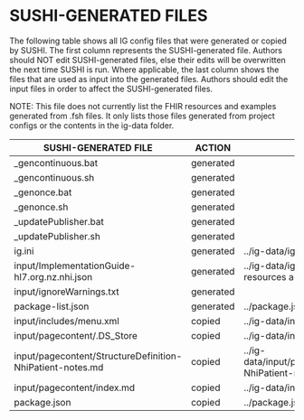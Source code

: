 # SUSHI-GENERATED FILES #

The following table shows all IG config files that were generated or copied by SUSHI.  The first column
represents the SUSHI-generated file. Authors should NOT edit SUSHI-generated files, else their edits will
be overwritten the next time SUSHI is run. Where applicable, the last column shows the files that are used
as input into the generated files. Authors should edit the input files in order to affect the SUSHI-generated
files.

NOTE: This file does not currently list the FHIR resources and examples generated from .fsh files. It only
lists those files generated from project configs or the contents in the ig-data folder.

| SUSHI-GENERATED FILE                                      | ACTION    | INPUT FILE(S)                                                        |
| --------------------------------------------------------- | --------- | -------------------------------------------------------------------- |
| _gencontinuous.bat                                        | generated |                                                                      |
| _gencontinuous.sh                                         | generated |                                                                      |
| _genonce.bat                                              | generated |                                                                      |
| _genonce.sh                                               | generated |                                                                      |
| _updatePublisher.bat                                      | generated |                                                                      |
| _updatePublisher.sh                                       | generated |                                                                      |
| ig.ini                                                    | generated | ../ig-data/ig.ini, ../package.json                                   |
| input/ImplementationGuide-hl7.org.nz.nhi.json             | generated | ../ig-data/ig.ini, ../package.json, {all input resources and pages}  |
| input/ignoreWarnings.txt                                  | generated |                                                                      |
| package-list.json                                         | generated | ../package.json                                                      |
| input/includes/menu.xml                                   | copied    | ../ig-data/input/includes/menu.xml                                   |
| input/pagecontent/.DS_Store                               | copied    | ../ig-data/input/pagecontent/.DS_Store                               |
| input/pagecontent/StructureDefinition-NhiPatient-notes.md | copied    | ../ig-data/input/pagecontent/StructureDefinition-NhiPatient-notes.md |
| input/pagecontent/index.md                                | copied    | ../ig-data/input/pagecontent/index.md                                |
| package.json                                              | copied    | ../package.json                                                      |